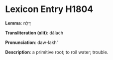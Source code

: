 # Lexicon Entry H1804

**Lemma**: דָּלַח

**Transliteration (xlit)**: dâlach

**Pronunciation**: daw-lakh'

**Description**:
a primitive root; to roil water; trouble.
